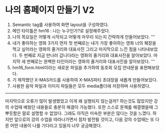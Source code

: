 # 나의 홈페이지 만들기 V2

1. Semantic tag를 사용하여 화면 layout을 구성하였다.
2. 메인 타이틀은 hm16 : 나는 누구인가?로 설정해주었다.
3. 나의 목요일은 어떻게 시작되고 어떻게 마무리 되는지 간략하게 만들어보았다.
'''
4. 내가 좋아하는 영화 3가지
   먼저 첫 번째로는 내가 가장 좋아하는 영화 너의 췌장을 먹고 싶어라는 영화의 줄거리와 대표사진 그리고 마지막으로 느낀 점을 나타내보았다.
   두 번째로 지금 만나러 갑니다라는 영화의 줄거리와 대표사진을 알아보았다.
   마지막 세 번째로는 완벽한 타인이라는 영화의 줄거리와 대표사진을 알아보았다.
'''
5. hm16_form.html이라는 새로운 파일을 추가하여 동호회 모집 안내문을 표현해보았다.
6. 기 제작했던 X-MAS카드를 사용하여 X-MAS파티 초대장을 새롭게 만들어보았다.
7. 사용한 음악 파일과 이미지 파일들은 모두 media폴더에 저장하며 사용하였다.

-------------------------------------------------------------------------------------------------------------------------------------

마지막으로 오류가 많이 발생했었고 이게 왜 실행되지 않는걸까? 하는것도 많았지만 강의 수업때 배웠던 내용들로 충분히 해결이 가능했다.
또한 스스로 문제를 해결했을때 그 뿌듯함은 말로 설명할 수 없었다. 그래도 아직은 미숙한 부분은 많다는 것을 느꼈다. 
하지만 앞으로의 강의 수업을 따라나가면서 점차 발전될 것이고, 다음 강의 수업때는 또 다른 어떤 내용이 나를 기다리고 있을지 너무 궁금해졌다.
